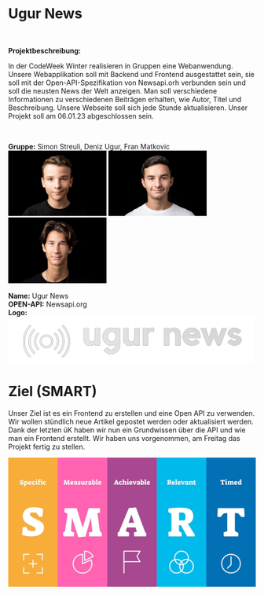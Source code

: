 # Ugur News

<br>

**Projektbeschreibung:**

In der CodeWeek Winter realisieren in Gruppen eine Webanwendung. Unsere Webapplikation soll mit Backend und Frontend ausgestattet sein, sie soll mit der Open-API-Spezifikation von Newsapi.orh verbunden sein und soll die neusten News der Welt anzeigen. Man soll verschiedene Informationen zu verschiedenen Beiträgen erhalten, wie Autor, Titel und Beschreibung. Unsere Webseite soll sich jede Stunde aktualisieren. Unser Projekt soll am 06.01.23 abgeschlossen sein.

<br>

**Gruppe:** Simon Streuli, Deniz Ugur, Fran Matkovic
<br>
<img src="images/streuli.jpg" alt="drawing" width="200"/> <img src="images/Efe.jpg" alt="drawing" width="200"/> <img src="images/fran.jpg" alt="drawing" width="200"/>
<br>

**Name:** Ugur News<br>
**OPEN-API:** Newsapi.org<br>
**Logo:**<br>
<img src="images/logo2.png" alt="Logo" width="500"/>

# Ziel (SMART)

Unser Ziel ist es ein Frontend zu erstellen und eine Open API zu verwenden. Wir wollen stündlich neue Artikel gepostet werden oder aktualisiert werden. Dank der letzten üK haben wir nun ein Grundwissen über die API und wie man ein Frontend erstellt. Wir haben uns vorgenommen, am Freitag das Projekt fertig zu stellen.

![oki](images/SMART.jpg)
